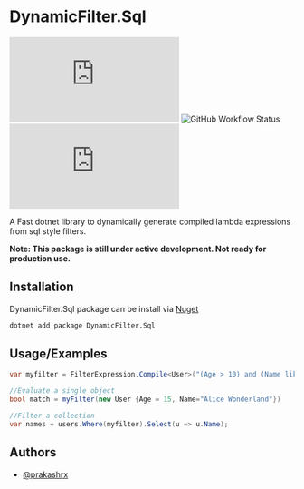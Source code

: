 # DynamicFilter.Sql

![GitHub](https://img.shields.io/github/license/prakashrx/DynamicFilter.Sql) ![GitHub Workflow Status](https://img.shields.io/github/workflow/status/prakashrx/DynamicFilter.Sql/.NET%20Build%20and%20Test) ![Nuget](https://img.shields.io/nuget/v/DynamicFilter.Sql)

A Fast dotnet library to dynamically generate compiled lambda expressions from sql style filters.

**Note: This package is still under active development. Not ready for production use.**

## Installation

DynamicFilter.Sql package can be install via [Nuget](https://www.nuget.org/packages/DynamicFilter.Sql/)

```bash
dotnet add package DynamicFilter.Sql
```

## Usage/Examples

```csharp
var myfilter = FilterExpression.Compile<User>("(Age > 10) and (Name like 'Alice%' or Name like 'Bob%')");

//Evaluate a single object
bool match = myFilter(new User {Age = 15, Name="Alice Wonderland"})

//Filter a collection
var names = users.Where(myfilter).Select(u => u.Name);

```

## Authors

- [@prakashrx](https://github.com/prakashrx)
